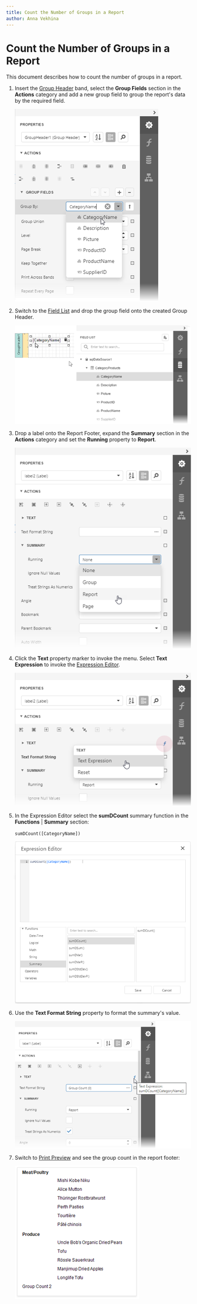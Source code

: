 ```yaml
---
title: Count the Number of Groups in a Report
author: Anna Vekhina
---
```

# Count the Number of Groups in a Report

This document describes how to count the number of groups in a report.

1. Insert the [Group Header](../../introduction-to-banded-reports.md) band,      select the **Group Fields** section in the **Actions** category and add a      new group field to group the report's data by the required field.
	
	![](../../../../images/eurd-web-shaping-count-group-data.png)

2. Switch to the [Field List](../../report-designer-tools/ui-panels/field-list.md) and drop the group field onto the created Group Header.
	
	![](../../../../images/eurd-web-shaping-count-drop-filed-onto-group-header.png)

3. Drop a label onto the Report Footer, expand the **Summary** section in the **Actions** category and set the **Running** property to **Report**.
	
	![](../../../../images/eurd-web-shaping-group-count-summary-running.png)

4. Click the **Text** property marker to invoke the menu. Select **Text Expression** to invoke the [Expression Editor](../../report-designer-tools/expression-editor.md).

	![](../../../../images/eurd-web-shaping-group-count-text-expression.png)



 


5. In the Expression Editor select the **sumDCount** summary function in the **Functions** | **Summary** section:

	`sumDCount([CategoryName])`
	
	![](../../../../images/eurd-web-shaping-group-count-expression.png)

6. Use the **Text Format String** property to format the summary's value.
	
	![](../../../../images/eurd-web-shaping-group-count-format-string.png)

7. Switch to [Print Preview](../../preview-print-and-export-reports.md) and see the group count in the report footer:

	![](../../../../images/eurd-web-shaping-group-count-result.png)